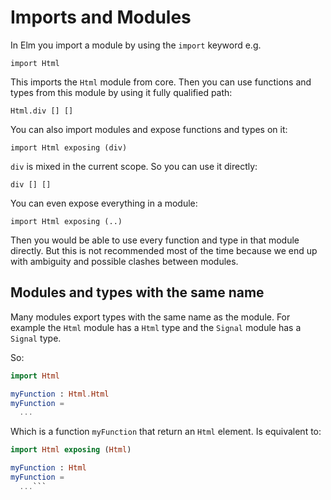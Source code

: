 # Imports and Modules

In Elm you import a module by using the `import` keyword e.g.

```
import Html
```

This imports the `Html` module from core. Then you can use functions and types from this module by using it fully qualified path:

```
Html.div [] []
```

You can also import modules and expose functions and types on it:

```
import Html exposing (div)
```

`div` is mixed in the current scope. So you can use it directly:

```
div [] []
```

You can even expose everything in a module:

```
import Html exposing (..)
```

Then you would be able to use every function and type in that module directly. But this is not recommended most of the time because we end up with ambiguity and possible clashes between modules.

## Modules and types with the same name

Many modules export types with the same name as the module. For example the `Html` module has a `Html` type and the `Signal` module has a `Signal` type.

So:

```elm
import Html

myFunction : Html.Html
myFunction =
  ...
```

Which is a function `myFunction` that return an `Html` element. Is equivalent to:

```elm
import Html exposing (Html)

myFunction : Html
myFunction =
  ...```